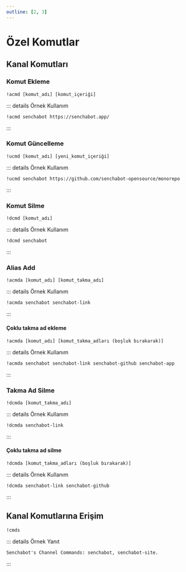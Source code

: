 ```yaml
---
outline: [2, 3]
---
```


# Özel Komutlar <Badge type="warning" text="NEW"/>

## Kanal Komutları

### Komut Ekleme

```
!acmd [komut_adı] [komut_içeriği]
```

::: details Örnek Kullanım

```
!acmd senchabot https://senchabot.app/
```

:::

### Komut Güncelleme

```
!ucmd [komut_adı] [yeni_komut_içeriği]
```

::: details Örnek Kullanım

```
!ucmd senchabot https://github.com/senchabot-opensource/monorepo
```

:::

### Komut Silme

```
!dcmd [komut_adı]
```

::: details Örnek Kullanım

```
!dcmd senchabot
```

:::

### Alias Add

```
!acmda [komut_adı] [komut_takma_adı]
```

::: details Örnek Kullanım

```
!acmda senchabot senchabot-link
```

:::

#### Çoklu takma ad ekleme <Badge type="warning" text="new" />

```
!acmda [komut_adı] [komut_takma_adları (boşluk bırakarak)]
```

::: details Örnek Kullanım

```
!acmda senchabot senchabot-link senchabot-github senchabot-app
```

:::

### Takma Ad Silme

```
!dcmda [komut_takma_adı]
```

::: details Örnek Kullanım

```
!dcmda senchabot-link
```

:::

#### Çoklu takma ad silme <Badge type="danger" text="planned | not active"/>

```
!dcmda [komut_takma_adları (boşluk bırakarak)]
```

::: details Örnek Kullanım

```
!dcmda senchabot-link senchabot-github
```

:::

## Kanal Komutlarına Erişim

```
!cmds
```

::: details Örnek Yanıt

```
Senchabot's Channel Commands: senchabot, senchabot-site.
```

:::
